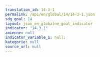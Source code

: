 ```yaml
---
translation_id: 14-3-1
permalink: /api/en/global/14/14-3-1.json
sdg_goal: 14
layout: json_en_globalne_goal_indicator
indicator: "14.3.1"
zmienne: null
indicator_variable_1: null;
kategorie: null
source_url: null
---
```

